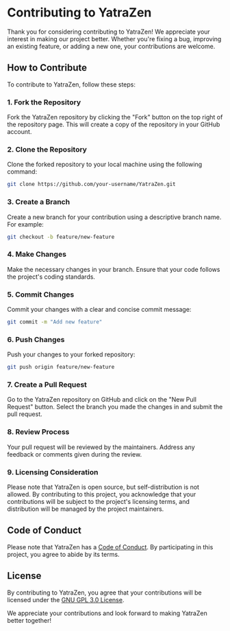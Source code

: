 # Contributing to YatraZen

Thank you for considering contributing to YatraZen! We appreciate your interest in making our project better. Whether you're fixing a bug, improving an existing feature, or adding a new one, your contributions are welcome.

## How to Contribute

To contribute to YatraZen, follow these steps:

### 1. Fork the Repository

Fork the YatraZen repository by clicking the "Fork" button on the top right of the repository page. This will create a copy of the repository in your GitHub account.

### 2. Clone the Repository

Clone the forked repository to your local machine using the following command:

```bash
git clone https://github.com/your-username/YatraZen.git
```

### 3. Create a Branch

Create a new branch for your contribution using a descriptive branch name. For example:

```bash
git checkout -b feature/new-feature
```

### 4. Make Changes

Make the necessary changes in your branch. Ensure that your code follows the project's coding standards.

### 5. Commit Changes

Commit your changes with a clear and concise commit message:

```bash
git commit -m "Add new feature"
```

### 6. Push Changes

Push your changes to your forked repository:

```bash
git push origin feature/new-feature
```

### 7. Create a Pull Request

Go to the YatraZen repository on GitHub and click on the "New Pull Request" button. Select the branch you made the changes in and submit the pull request.

### 8. Review Process

Your pull request will be reviewed by the maintainers. Address any feedback or comments given during the review.

### 9. Licensing Consideration

Please note that YatraZen is open source, but self-distribution is not allowed. By contributing to this project, you acknowledge that your contributions will be subject to the project's licensing terms, and distribution will be managed by the project maintainers.

## Code of Conduct

Please note that YatraZen has a [Code of Conduct](CODE_OF_CONDUCT.md). By participating in this project, you agree to abide by its terms.

## License

By contributing to YatraZen, you agree that your contributions will be licensed under the [GNU GPL 3.0 License](https://github.com/LazyCoder26/v3/blob/main/LICENSE.md).

We appreciate your contributions and look forward to making YatraZen better together!
